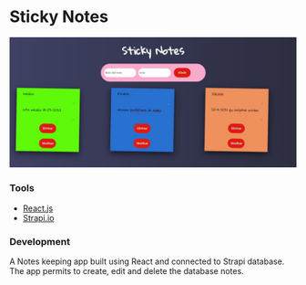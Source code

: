 # Sticky Notes

![Design preview for the CRM.](./src/images/preview.jpg)

### Tools

- [React.js](https://reactjs.org/)
- [Strapi.io](https://strapi.io/)

### Development

A Notes keeping app built using React and connected to Strapi database. The app permits to create, edit and delete the database notes.
